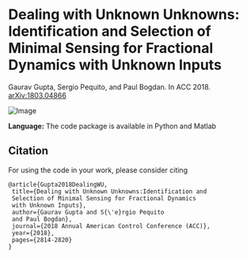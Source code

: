 # Dealing with Unknown Unknowns: Identification and Selection of Minimal Sensing for Fractional Dynamics with Unknown Inputs

Gaurav Gupta, Sergio Pequito, and Paul Bogdan. In ACC 2018. [arXiv:1803.04866](https://arxiv.org/abs/1803.04866)

![Image](http://scf.usc.edu/~ggaurav/pics/complexNetUU.png)

**Language:** The code package is available in Python and Matlab

## Citation
For using the code in your work, please consider citing
```
@article{Gupta2018DealingWU,
 title={Dealing with Unknown Unknowns:Identification and 
 Selection of Minimal Sensing for Fractional Dynamics 
 with Unknown Inputs},
 author={Gaurav Gupta and S{\'e}rgio Pequito 
 and Paul Bogdan},
 journal={2018 Annual American Control Conference (ACC)},
 year={2018},
 pages={2814-2820}
}
```